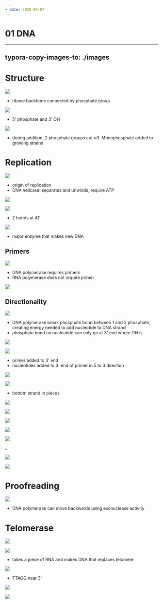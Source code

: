 ```yaml
---
- date: 2020-09-07
---
```


# 01 DNA
---

## typora-copy-images-to: ./images

# Structure

<!-- DNA structure, molecules, bonds -->

![](https://photos.thisispiggy.com/file/wikiFiles/2A5E2D39-78D9-49F2-9474-ACD58C97AAEE.jpg)

- ribose backbone connected by phosphate group

![](https://photos.thisispiggy.com/file/wikiFiles/55052CBE-242B-4C82-B609-9F6D82189A1F.jpg)

- 5' phosphate and 3' OH

![](https://photos.thisispiggy.com/file/wikiFiles/BBCE4FF1-448E-41A0-9B0D-8387FD702D89.jpg)

- during addition, 2 phosphate groups cut off. Monophosphate added to growing strains

# Replication

<!-- DNA replication origin of replication where, enzymes involved, prokaryotic vs eu -->

![](https://photos.thisispiggy.com/file/wikiFiles/7988A984-5B75-4B37-9039-F3CA166108BA.jpg)

- origin of replication
- DNA helicase: separates and unwinds, require ATP

![](https://photos.thisispiggy.com/file/wikiFiles/D7550F26-9A2B-4BA7-ACCE-EE960C18ED67.jpg)

![](https://photos.thisispiggy.com/file/wikiFiles/65F7D908-E5ED-4DF8-A12C-1ECF7341F407.jpg)

- 2 bonds at AT

![](https://photos.thisispiggy.com/file/wikiFiles/FB683234-DB00-48A0-9888-FBF02286EF81.jpg)

- major enzyme that makes new DNA

## Primers

<!-- Primers. Made how. Function -->

![](https://photos.thisispiggy.com/file/wikiFiles/9B9D1A2F-537F-49A2-B23A-BB441CB32066.jpg)

- DNA polymerase requires primers
- RNA polymerase does not require primer

![](https://photos.thisispiggy.com/file/wikiFiles/80A17EEE-D6EB-49EB-975D-49D4FC2FF896.jpg)

## Directionality

<!-- DNA replication directionality. Why -->

![](https://photos.thisispiggy.com/file/wikiFiles/6A4457B0-E4F6-4F6C-A14F-48186F9BF8C0.jpg)

- DNA polymerase break phosphate bond between 1 and 2 phosphate, creating energy needed to add nucleotide to DNA strand
- phosphate bond on nucleotide can only go at 3' end where OH is

![](https://photos.thisispiggy.com/file/wikiFiles/0B95E1CB-5C31-4340-8D6D-A06FAC8C8D36.jpg)

![](https://photos.thisispiggy.com/file/wikiFiles/F7EF9A3C-B8A1-4EAA-A533-7630334750BE.jpg)

- primer added to 3' end
- nucleotides added to 3' end of primer in 5 to 3 direction

![](https://photos.thisispiggy.com/file/wikiFiles/DD9C8CA4-F72C-4332-B44D-C5D73F61A7B8.jpg)

![](https://photos.thisispiggy.com/file/wikiFiles/C952491A-DACA-4929-83BE-742FD83EC59A.jpg)

- bottom strand in pieces

![](https://photos.thisispiggy.com/file/wikiFiles/A35BDEB1-2580-4507-98FC-77DD2B0196BF.jpg)

<!-- primer removed how -->

![](https://photos.thisispiggy.com/file/wikiFiles/158E4621-8985-4148-A257-A6CE8286204A.jpg)

![](https://photos.thisispiggy.com/file/wikiFiles/CC2F326E-7FC2-4DEE-B8C2-B60C2EEF8284.jpg)

<!-- topoisomerase function -->

![](https://photos.thisispiggy.com/file/wikiFiles/9D285868-CD86-4502-94DD-8BE640925AFB.jpg)

![](https://photos.thisispiggy.com/file/wikiFiles/29839360-945B-4762-A48E-98FB16B61E89.jpg)

[_]()

![](https://photos.thisispiggy.com/file/wikiFiles/7E8B3F1B-B2F2-4AA3-BEF4-2A7E87E5180B.jpg)

![](https://photos.thisispiggy.com/file/wikiFiles/7F7D3D54-A3E6-4809-91E8-7A4934248A5B.jpg)

# Proofreading

<!-- DNA replication proofreading done how -->

![](https://photos.thisispiggy.com/file/wikiFiles/9CB737E0-4B92-48DA-A417-93879955C121.jpg)

- DNA polymerase can move backwards using exonuclease activity

# Telomerase

<!-- telomerase function, moa -->

![](https://photos.thisispiggy.com/file/wikiFiles/B59E2D19-1516-4975-965F-746D99A47124.jpg)

![](https://photos.thisispiggy.com/file/wikiFiles/26A50F66-C07D-4485-B7BB-043C81F7EC82.jpg)

- takes a piece of RNA and makes DNA that replaces telomere

![](https://photos.thisispiggy.com/file/wikiFiles/F3465072-588A-405A-A986-E6B32FEC1946.jpg)

- TTAGG near 3'

![](https://photos.thisispiggy.com/file/wikiFiles/13B20983-F0BA-45BD-8845-6F7E32B2C201.jpg)

![](https://photos.thisispiggy.com/file/wikiFiles/FB5E0247-0899-4F99-A232-59D13E7807F5.jpg)
